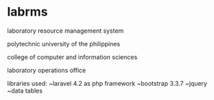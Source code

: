 # labrms
laboratory resource management system

polytechnic university of the philippines

college of computer and information sciences

laboratory operations office

libraries used:
~laravel 4.2 as php framework
~bootstrap 3.3.7
~jquery
~data tables
